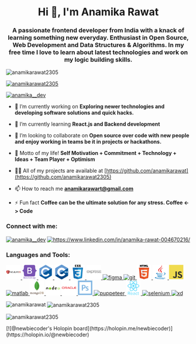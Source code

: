 <h1 align="center">Hi 👋, I'm Anamika Rawat</h1>
<h3 align="center">A passionate frontend developer from India with a knack of learning something new everyday. Enthusiast in Open Source, Web Development and Data Structures & Algorithms. In my free time I love to learn about latest technologies and work on my logic building skills.</h3>


<p align="left"> <img src="https://komarev.com/ghpvc/?username=anamikarawat&label=Profile%20views&color=0e75b6&style=flat" alt="anamikarawat2305" /> </p>

<p align="left"> <a href="https://github.com/ryo-ma/github-profile-trophy"><img src="https://github-profile-trophy.vercel.app/?username=anamikarawat2305" alt="anamikarawat2305" /></a> </p>

<p align="left"> <a href="https://twitter.com/anamika__dev" target="blank"><img src="https://img.shields.io/twitter/follow/anamika__dev?logo=twitter&style=for-the-badge" alt="anamika__dev" /></a> </p>

- 🔭 I’m currently working on **Exploring newer technologies and developing software solutions and quick hacks.**

- 🌱 I’m currently learning **React.js and Backend development**

- 👯 I’m looking to collaborate on **Open source over code with new people and enjoy working in teams be it in projects or hackathons.**

- 🤝 Motto of my life! **Self Motivation + Commitment + Technology + Ideas + Team Player + Optimism**

- 👨‍💻 All of my projects are available at [https://github.com/anamikarawat](https://github.com/anamikarawat2305)

- 📫 How to reach me **anamikarawart@gmail.com**

- ⚡ Fun fact **Coffee can be the ultimate solution for any stress. Coffee <-> Code**

<h3 align="left">Connect with me:</h3>
<p align="left">
<a href="https://twitter.com/anamika__dev" target="blank"><img align="center" src="https://raw.githubusercontent.com/rahuldkjain/github-profile-readme-generator/master/src/images/icons/Social/twitter.svg" alt="anamika__dev" height="30" width="40" /></a>
<a href="https://linkedin.com/in/https://www.linkedin.com/in/anamika-rawat-004670216/" target="blank"><img align="center" src="https://raw.githubusercontent.com/rahuldkjain/github-profile-readme-generator/master/src/images/icons/Social/linked-in-alt.svg" alt="https://www.linkedin.com/in/anamika-rawat-004670216/" height="30" width="40" /></a>
</p>

<h3 align="left">Languages and Tools:</h3>
<p align="left"> <a href="https://angular.io" target="_blank" rel="noreferrer"> <img src="https://raw.githubusercontent.com/devicons/devicon/master/icons/angularjs/angularjs-original-wordmark.svg" alt="angularjs" width="40" height="40"/> </a> <a href="https://getbootstrap.com" target="_blank" rel="noreferrer"> <img src="https://raw.githubusercontent.com/devicons/devicon/master/icons/bootstrap/bootstrap-plain-wordmark.svg" alt="bootstrap" width="40" height="40"/> </a> <a href="https://www.cprogramming.com/" target="_blank" rel="noreferrer"> <img src="https://raw.githubusercontent.com/devicons/devicon/master/icons/c/c-original.svg" alt="c" width="40" height="40"/> </a> <a href="https://www.w3schools.com/cpp/" target="_blank" rel="noreferrer"> <img src="https://raw.githubusercontent.com/devicons/devicon/master/icons/cplusplus/cplusplus-original.svg" alt="cplusplus" width="40" height="40"/> </a> <a href="https://www.w3schools.com/css/" target="_blank" rel="noreferrer"> <img src="https://raw.githubusercontent.com/devicons/devicon/master/icons/css3/css3-original-wordmark.svg" alt="css3" width="40" height="40"/> </a> <a href="https://expressjs.com" target="_blank" rel="noreferrer"> <img src="https://raw.githubusercontent.com/devicons/devicon/master/icons/express/express-original-wordmark.svg" alt="express" width="40" height="40"/> </a> <a href="https://www.figma.com/" target="_blank" rel="noreferrer"> <img src="https://www.vectorlogo.zone/logos/figma/figma-icon.svg" alt="figma" width="40" height="40"/> </a> <a href="https://git-scm.com/" target="_blank" rel="noreferrer"> <img src="https://www.vectorlogo.zone/logos/git-scm/git-scm-icon.svg" alt="git" width="40" height="40"/> </a> <a href="https://www.w3.org/html/" target="_blank" rel="noreferrer"> <img src="https://raw.githubusercontent.com/devicons/devicon/master/icons/html5/html5-original-wordmark.svg" alt="html5" width="40" height="40"/> </a> <a href="https://www.java.com" target="_blank" rel="noreferrer"> <img src="https://raw.githubusercontent.com/devicons/devicon/master/icons/java/java-original.svg" alt="java" width="40" height="40"/> </a> <a href="https://developer.mozilla.org/en-US/docs/Web/JavaScript" target="_blank" rel="noreferrer"> <img src="https://raw.githubusercontent.com/devicons/devicon/master/icons/javascript/javascript-original.svg" alt="javascript" width="40" height="40"/> </a> <a href="https://www.mathworks.com/" target="_blank" rel="noreferrer"> <img src="https://upload.wikimedia.org/wikipedia/commons/2/21/Matlab_Logo.png" alt="matlab" width="40" height="40"/> </a> <a href="https://www.mongodb.com/" target="_blank" rel="noreferrer"> <img src="https://raw.githubusercontent.com/devicons/devicon/master/icons/mongodb/mongodb-original-wordmark.svg" alt="mongodb" width="40" height="40"/> </a> <a href="https://nodejs.org" target="_blank" rel="noreferrer"> <img src="https://raw.githubusercontent.com/devicons/devicon/master/icons/nodejs/nodejs-original-wordmark.svg" alt="nodejs" width="40" height="40"/> </a> <a href="https://www.oracle.com/" target="_blank" rel="noreferrer"> <img src="https://raw.githubusercontent.com/devicons/devicon/master/icons/oracle/oracle-original.svg" alt="oracle" width="40" height="40"/> </a> <a href="https://www.photoshop.com/en" target="_blank" rel="noreferrer"> <img src="https://raw.githubusercontent.com/devicons/devicon/master/icons/photoshop/photoshop-line.svg" alt="photoshop" width="40" height="40"/> </a> <a href="https://github.com/puppeteer/puppeteer" target="_blank" rel="noreferrer"> <img src="https://www.vectorlogo.zone/logos/pptrdev/pptrdev-official.svg" alt="puppeteer" width="40" height="40"/> </a> <a href="https://reactjs.org/" target="_blank" rel="noreferrer"> <img src="https://raw.githubusercontent.com/devicons/devicon/master/icons/react/react-original-wordmark.svg" alt="react" width="40" height="40"/> </a> <a href="https://www.selenium.dev" target="_blank" rel="noreferrer"> <img src="https://raw.githubusercontent.com/detain/svg-logos/780f25886640cef088af994181646db2f6b1a3f8/svg/selenium-logo.svg" alt="selenium" width="40" height="40"/> </a> <a href="https://www.adobe.com/products/xd.html" target="_blank" rel="noreferrer"> <img src="https://cdn.worldvectorlogo.com/logos/adobe-xd.svg" alt="xd" width="40" height="40"/> </a> </p>

<p><img align="left" src="https://github-readme-stats.vercel.app/api/top-langs?username=anamikarawat2305&show_icons=true&locale=en&layout=compact" alt="anamikarawat" /></p>

<p>&nbsp;<img align="center" src="https://github-readme-stats.vercel.app/api?username=anamikarawat2305&show_icons=true&locale=en" alt="anamikarawat2305" /></p>

<p><img align="center" src="https://github-readme-streak-stats.herokuapp.com/?user=anamikarawat2305&" alt="anamikarawat2305" /></p>
[![@newbiecoder's Holopin board](https://holopin.me/newbiecoder)](https://holopin.io/@newbiecoder)

